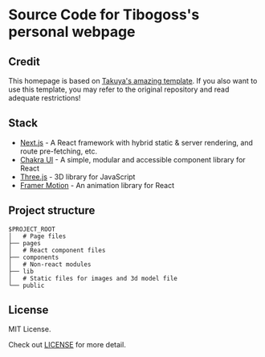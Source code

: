 # Source Code for Tibogoss's personal webpage

## Credit

This homepage is based on [Takuya's amazing template](https://github.com/craftzdog/craftzdog-homepage).
If you also want to use this template, you may refer to the original repository and read adequate restrictions!

## Stack

- [Next.js](https://nextjs.org/) - A React framework with hybrid static & server rendering, and route pre-fetching, etc.
- [Chakra UI](https://chakra-ui.com/) - A simple, modular and accessible component library for React
- [Three.js](https://threejs.org/) - 3D library for JavaScript
- [Framer Motion](https://www.framer.com/motion/) - An animation library for React

## Project structure

```
$PROJECT_ROOT
│   # Page files
├── pages
│   # React component files
├── components
│   # Non-react modules
├── lib
│   # Static files for images and 3d model file
└── public
```

## License

MIT License.

Check out [LICENSE](./LICENSE) for more detail.
